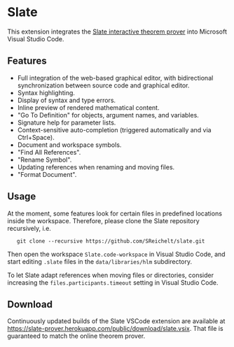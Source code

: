 # Slate

This extension integrates the [Slate interactive theorem prover](https://sreichelt.github.io/slate) into Microsoft Visual Studio Code.

## Features

* Full integration of the web-based graphical editor, with bidirectional synchronization between source code and graphical editor.
* Syntax highlighting.
* Display of syntax and type errors.
* Inline preview of rendered mathematical content.
* "Go To Definition" for objects, argument names, and variables.
* Signature help for parameter lists.
* Context-sensitive auto-completion (triggered automatically and via Ctrl+Space).
* Document and workspace symbols.
* "Find All References".
* "Rename Symbol".
* Updating references when renaming and moving files.
* "Format Document".

## Usage

At the moment, some features look for certain files in predefined locations inside the workspace. Therefore, please clone the Slate repository recursively, i.e.
```
   git clone --recursive https://github.com/SReichelt/slate.git
```

Then open the workspace `Slate.code-workspace` in Visual Studio Code, and start editing `.slate` files in the `data/libraries/hlm` subdirectory.

To let Slate adapt references when moving files or directories, consider increasing the `files.participants.timeout` setting in Visual Studio Code.

## Download

Continuously updated builds of the Slate VSCode extension are available at https://slate-prover.herokuapp.com/public/download/slate.vsix. That file is guaranteed to match the online theorem prover.
